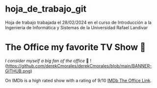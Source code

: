 # hoja_de_trabajo_git
 Hoja de trabajo trabajada el 28/02/2024 en el curso de Introducción a la Ingeniería de Informática y Sistemas de la Universidad Rafael Landivar

# The Office my favorite TV Show :luggage:

_I consider myself a big fan of the office_ :star_struck:
!(https://github.com/derekCmorales/derekCmorales/blob/main/BANNER-GITHUB.png)


On IMDb is a high rated show with a rating of 9/10 [IMDb The Office Link](https://www.imdb.com/title/tt0386676/).
